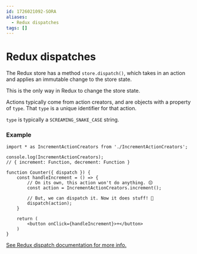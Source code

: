 ```yaml
---
id: 1726021092-SORA
aliases:
  - Redux dispatches
tags: []
---
```


# Redux dispatches

The Redux store has a method `store.dispatch()`, which takes in an action and applies an immutable change to the store state.

This is the only way in Redux to change the store state.

Actions typically come from action creators, and are objects with a property of `type`.
That `type` is a unique identifier for that action.

`type` is typically a `SCREAMING_SNAKE_CASE` string.

### Example

```tsx
import * as IncrementActionCreators from './IncrementActionCreators';

console.log(IncrementActionCreators);
// { increment: Function, decrement: Function }

function Counter({ dispatch }) {
    const handleIncrement = () => {
        // On its own, this action won't do anything. 😔
        const action = IncrementActionCreators.increment();

        // But, we can dispatch it. Now it does stuff! 🎉
        dispatch(action);
    }

    return (
        <button onClick={handleIncrement}>+</button>
    )
}
```

[See Redux dispatch documentation for more info.](https://redux.js.org/tutorials/essentials/part-1-overview-concepts#dispatch)

